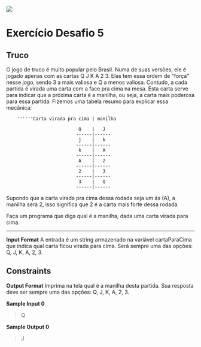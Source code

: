 ![](https://i.imgur.com/xG74tOh.png)

# Exercício Desafio 5

## Truco

O jogo de truco é muito popular pelo Brasil. Numa de suas versões, ele é jogado apenas com as cartas Q J K A 2 3. Elas tem essa ordem de "força" nesse jogo, sendo 3 a mais valiosa e Q a menos valiosa. Contudo, a cada partida é virada uma carta com a face pra cima na mesa. Esta carta serve para indicar que a próxima carta é a manilha, ou seja, a carta mais poderosa para essa partida. Fizemos uma tabela resumo para explicar essa mecânica:

        ''''''Carta virada pra cima | manilha
            
                               Q    |   J
                              ------|------
                               j    |   k
                              ------|------
                               k    |   A
                              ------|------
                               A    |   2
                              ------|------
                               2    |   3
                              ------|------
                               3    |   Q
                              ------|------

Supondo que a carta virada pra cima dessa rodada seja um ás (A), a manilha será 2, isso significa que 2 é a carta mais forte dessa rodada.

Faça um programa que diga qual é a manilha, dada uma carta virada para cima.                          
****


**Input Format**
A entrada é um string armazenado na variável cartaParaCima que indica qual carta ficou virada para cima. Será sempre uma das opções: Q, J, K, A, 2, 3.

**Constraints**
-

**Output Format**
Imprima na tela qual é a manilha desta partida. Sua resposta deve ser sempre uma das opções: Q, J, K, A, 2, 3.

**Sample Input 0**
>Q

**Sample Output 0**
>J




